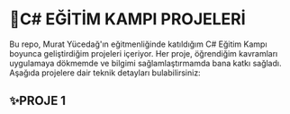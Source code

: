 # 🚀C# EĞİTİM KAMPI PROJELERİ

Bu repo, Murat Yücedağ'ın eğitmenliğinde katıldığım C# Eğitim Kampı boyunca geliştirdiğim projeleri içeriyor.
Her proje, öğrendiğim kavramları uygulamaya dökmemde ve bilgimi sağlamlaştırmamda bana katkı sağladı. Aşağıda projelere dair teknik detayları bulabilirsiniz:

##  ✨PROJE 1

